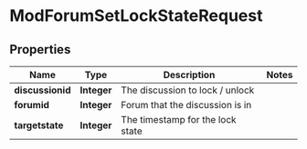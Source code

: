 

# ModForumSetLockStateRequest


## Properties

| Name | Type | Description | Notes |
|------------ | ------------- | ------------- | -------------|
|**discussionid** | **Integer** | The discussion to lock / unlock |  |
|**forumid** | **Integer** | Forum that the discussion is in |  |
|**targetstate** | **Integer** | The timestamp for the lock state |  |



